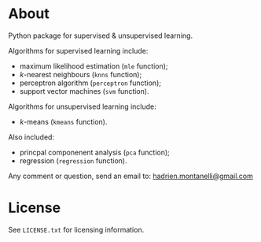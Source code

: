 # About
Python package for supervised &amp; unsupervised learning.

Algorithms for supervised learning include:
- maximum likelihood estimation (`mle` function);
- *k*-nearest neighbours (`knns` function);
- perceptron algorithm (`perceptron` function);
- support vector machines (`svm` function).

Algorithms for unsupervised learning include:
- *k*-means (`kmeans` function).

Also included:
- princpal componenent analysis (`pca` function);
- regression (`regression` function).

Any comment or question, send an email to: hadrien.montanelli@gmail.com

# License
See `LICENSE.txt` for licensing information.